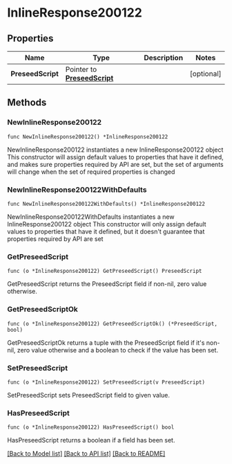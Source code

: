 # InlineResponse200122

## Properties

Name | Type | Description | Notes
------------ | ------------- | ------------- | -------------
**PreseedScript** | Pointer to [**PreseedScript**](preseedScript.md) |  | [optional] 

## Methods

### NewInlineResponse200122

`func NewInlineResponse200122() *InlineResponse200122`

NewInlineResponse200122 instantiates a new InlineResponse200122 object
This constructor will assign default values to properties that have it defined,
and makes sure properties required by API are set, but the set of arguments
will change when the set of required properties is changed

### NewInlineResponse200122WithDefaults

`func NewInlineResponse200122WithDefaults() *InlineResponse200122`

NewInlineResponse200122WithDefaults instantiates a new InlineResponse200122 object
This constructor will only assign default values to properties that have it defined,
but it doesn't guarantee that properties required by API are set

### GetPreseedScript

`func (o *InlineResponse200122) GetPreseedScript() PreseedScript`

GetPreseedScript returns the PreseedScript field if non-nil, zero value otherwise.

### GetPreseedScriptOk

`func (o *InlineResponse200122) GetPreseedScriptOk() (*PreseedScript, bool)`

GetPreseedScriptOk returns a tuple with the PreseedScript field if it's non-nil, zero value otherwise
and a boolean to check if the value has been set.

### SetPreseedScript

`func (o *InlineResponse200122) SetPreseedScript(v PreseedScript)`

SetPreseedScript sets PreseedScript field to given value.

### HasPreseedScript

`func (o *InlineResponse200122) HasPreseedScript() bool`

HasPreseedScript returns a boolean if a field has been set.


[[Back to Model list]](../README.md#documentation-for-models) [[Back to API list]](../README.md#documentation-for-api-endpoints) [[Back to README]](../README.md)


